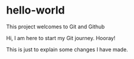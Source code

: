 # hello-world
This project welcomes to Git and Github

Hi, I am here to start my Git journey. Hooray!

This is just to explain some changes I have made.
